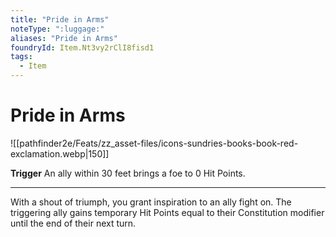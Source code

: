 ```yaml
---
title: "Pride in Arms"
noteType: ":luggage:"
aliases: "Pride in Arms"
foundryId: Item.Nt3vy2rClI8fisd1
tags:
  - Item
---
```


# Pride in Arms
![[pathfinder2e/Feats/zz_asset-files/icons-sundries-books-book-red-exclamation.webp|150]]

**Trigger** An ally within 30 feet brings a foe to 0 Hit Points.

* * *

With a shout of triumph, you grant inspiration to an ally fight on. The triggering ally gains temporary Hit Points equal to their Constitution modifier until the end of their next turn.
